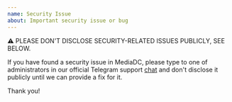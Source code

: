 ```yaml
---
name: Security Issue
about: Important security issue or bug
---
```


⚠ PLEASE DON'T DISCLOSE SECURITY-RELATED ISSUES PUBLICLY, SEE BELOW.

If you have found a security issue in MediaDC, please type to one of administrators
in our official Telegram support [chat](https://t.me/mediadc_support)
and don't disclose it publicly until we can provide a fix for it.

Thank you!